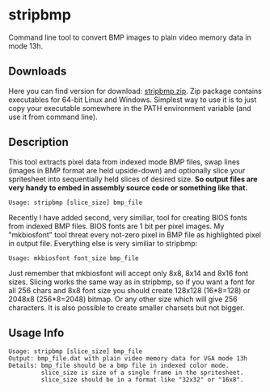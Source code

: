 # stripbmp
Command line tool to convert BMP images to plain video memory data in mode 13h.

## Downloads
Here you can find version for download: [stripbmp.zip](https://github.com/tstamborski/stripbmp/releases/download/v0.5/stripbmp.zip).
Zip package contains executables for 64-bit Linux and Windows. Simplest way to use it is to just copy your executable somewhere in the
PATH environment variable (and use it from command line).

## Description
This tool extracts pixel data from indexed mode BMP files, swap lines (images in BMP format are
held upside-down) and optionally slice your spritesheet into sequentially held slices of desired
size. **So output files are very handy to embed in assembly source code or something like that.**
```
Usage: stripbmp [slice_size] bmp_file
```

Recently I have added second, very similiar, tool for creating BIOS fonts from indexed BMP files.
BIOS fonts are 1 bit per pixel images. My "mkbiosfont" tool threat every not-zero pixel in BMP file
as highlighted pixel in output file. Everything else is very similiar to stripbmp:
```
Usage: mkbiosfont font_size bmp_file
```
Just remember that mkbiosfont will accept only 8x8, 8x14 and 8x16 font sizes. Slicing works the same
way as in stripbmp, so if you want a font for all 256 chars and 8x8 font size you should create 128x128
(16\*8=128) or 2048x8 (256\*8=2048) bitmap. Or any other size which will give 256 characters. It is also
possible to create smaller charsets but not bigger.

## Usage Info
```
Usage: stripbmp [slice_size] bmp_file
Output: bmp_file.dat with plain video memory data for VGA mode 13h
Details: bmp_file should be a bmp file in indexed color mode.
         slice_size is size of a single frame in the spritesheet.
         slice_size should be in a format like "32x32" or "16x8".
```
